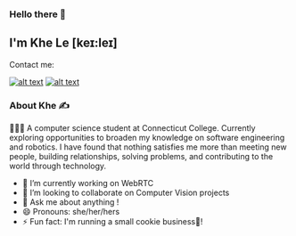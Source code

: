 ### Hello there 👋 

## I'm Khe Le [keɪ:leɪ]
Contact me:
<!-- display the social media buttons in README -->
[![alt text][1.1]][1]
[![alt text][2.1]][2]

### About Khe ✍️

👩🏻‍💻 A computer science student at Connecticut College. Currently exploring opportunities to broaden my knowledge on software engineering and robotics. I have found that nothing satisfies me more than meeting new people, building relationships, solving problems, and contributing to the world through technology. 

- 🔭 I’m currently working on WebRTC 
- 👯 I’m looking to collaborate on Computer Vision projects
- 💬 Ask me about anything !
- 😄 Pronouns: she/her/hers
- ⚡ Fun fact: I'm running a small cookie business🍪!



<!-- links to social media icons -->
[1.1]: https://img.icons8.com/doodle/48/000000/linkedin--v2.png 
[2.1]: https://img.icons8.com/doodle/48/000000/github.png

<!-- links to social media accounts  -->

[1]: https://www.linkedin.com/in/khe-v-le
[2]: http://www.github.com/khe-le
